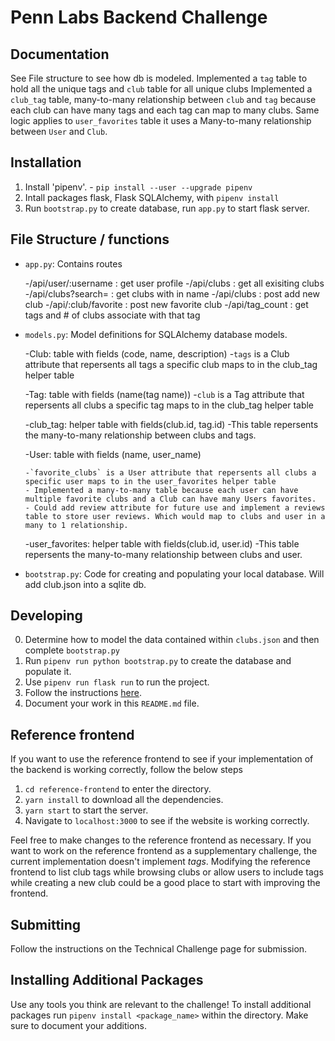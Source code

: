 # Penn Labs Backend Challenge

## Documentation

See File structure to see how db is modeled.
Implemented a `tag` table to hold all the unique tags and `club` table for all unique clubs
Implemented a `club_tag` table, many-to-many relationship between `club` and `tag` because each club can have many tags and each tag can map to many clubs.
Same logic applies to `user_favorites` table it uses a Many-to-many relationship between `User` and `Club`.

## Installation

1. Install 'pipenv'. - `pip install --user --upgrade pipenv`
2. Intall packages flask, Flask SQLAlchemy, with `pipenv install`
3. Run `bootstrap.py` to create database, run `app.py` to start flask server.

## File Structure / functions

- `app.py`: Contains routes

   -/api/user/:username : get user profile
   -/api/clubs : get all exisiting clubs
   -/api/clubs?search=<QUERY> : get clubs with <QUERY> in name
   -/api/clubs : post add new club
   -/api/:club/favorite : post new favorite club
   -/api/tag_count : get tags and # of clubs associate with that tag


- `models.py`: Model definitions for SQLAlchemy database models. 

   -Club: table with fields (code, name, description)
      -`tags` is a Club attribute that repersents all tags a specific club maps to in the club_tag helper table

   -Tag: table with fields (name(tag name))
      -`club` is a Tag attribute that repersents all clubs a specific tag maps to in the club_tag helper table

   -club_tag: helper table with fields(club.id, tag.id)
      -This table repersents the many-to-many relationship between clubs and tags.

   -User: table with fields (name, user_name)

      -`favorite_clubs` is a User attribute that repersents all clubs a specific user maps to in the user_favorites helper table
      - Implemented a many-to-many table because each user can have multiple favorite clubs and a Club can have many Users favorites. 
      - Could add review attribute for future use and implement a reviews table to store user reviews. Which would map to clubs and user in a many to 1 relationship.

   -user_favorites: helper table with fields(club.id, user.id)
      -This table repersents the many-to-many relationship between clubs and user.


- `bootstrap.py`: Code for creating and populating your local database. Will add club.json into a sqlite db.

## Developing

0. Determine how to model the data contained within `clubs.json` and then complete `bootstrap.py`
1. Run `pipenv run python bootstrap.py` to create the database and populate it.
2. Use `pipenv run flask run` to run the project.
3. Follow the instructions [here](https://www.notion.so/pennlabs/Backend-Challenge-Fall-20-31461f3d91ad4f46adb844b1e112b100).
4. Document your work in this `README.md` file.

## Reference frontend

If you want to use the reference frontend to see if your implementation of the
backend is working correctly, follow the below steps

1. `cd reference-frontend` to enter the directory.
2. `yarn install` to download all the dependencies.
3. `yarn start` to start the server.
4. Navigate to `localhost:3000` to see if the website is working correctly.

Feel free to make changes to the reference frontend as necessary. If you want
to work on the reference frontend as a supplementary challenge, the current
implementation doesn't implement _tags_. Modifying the reference frontend to
list club tags while browsing clubs or allow users to include tags while
creating a new club could be a good place to start with improving the frontend.

## Submitting

Follow the instructions on the Technical Challenge page for submission.

## Installing Additional Packages

Use any tools you think are relevant to the challenge! To install additional packages
run `pipenv install <package_name>` within the directory. Make sure to document your additions.

